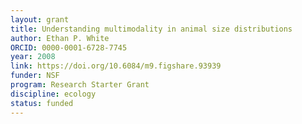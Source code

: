 ```yaml
---
layout: grant
title: Understanding multimodality in animal size distributions
author: Ethan P. White
ORCID: 0000-0001-6728-7745
year: 2008
link: https://doi.org/10.6084/m9.figshare.93939
funder: NSF
program: Research Starter Grant
discipline: ecology
status: funded
---
```

